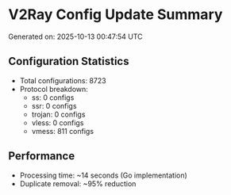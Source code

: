 # V2Ray Config Update Summary
Generated on: 2025-10-13 00:47:54 UTC

## Configuration Statistics
- Total configurations: 8723
- Protocol breakdown:
  - ss: 0 configs
  - ssr: 0 configs
  - trojan: 0 configs
  - vless: 0 configs
  - vmess: 811 configs

## Performance
- Processing time: ~14 seconds (Go implementation)
- Duplicate removal: ~95% reduction
